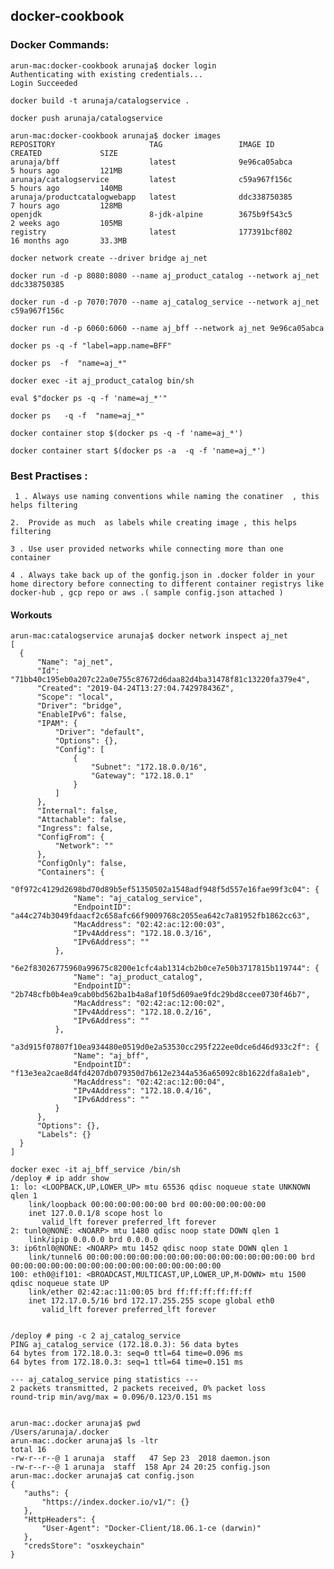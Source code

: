 ## docker-cookbook  

### Docker Commands:


```
arun-mac:docker-cookbook arunaja$ docker login
Authenticating with existing credentials...
Login Succeeded
```
`docker build -t arunaja/catalogservice .`

`docker push arunaja/catalogservice`


```
arun-mac:docker-cookbook arunaja$ docker images
REPOSITORY                     TAG                 IMAGE ID            CREATED             SIZE
arunaja/bff                    latest              9e96ca05abca        5 hours ago         121MB
arunaja/catalogservice         latest              c59a967f156c        5 hours ago         140MB
arunaja/productcatalogwebapp   latest              ddc338750385        7 hours ago         128MB
openjdk                        8-jdk-alpine        3675b9f543c5        2 weeks ago         105MB
registry                       latest              177391bcf802        16 months ago       33.3MB

```

 `docker network create --driver bridge aj_net `

` docker run -d -p 8080:8080 --name aj_product_catalog --network aj_net ddc338750385 `

  ` docker run -d -p 7070:7070 --name aj_catalog_service --network aj_net c59a967f156c `
  
  ` docker run -d -p 6060:6060 --name aj_bff --network aj_net 9e96ca05abca `
  
  `docker ps -q -f "label=app.name=BFF"`

`docker ps  -f  "name=aj_*" `

`docker exec -it aj_product_catalog bin/sh `
 
`eval $"docker ps -q -f 'name=aj_*'"`

`docker ps   -q -f  "name=aj_*" `

` docker container stop $(docker ps -q -f 'name=aj_*') `

` docker container start $(docker ps -a  -q -f 'name=aj_*') `
 

 
 ### Best Practises :
 
 `  1 . Always use naming conventions while naming the conatiner  , this helps filtering ` 
     
  ` 2.  Provide as much  as labels while creating image , this helps filtering `
  
  ` 3 . Use user provided networks while connecting more than one container `
    
  ` 4 . Always take back up of the gonfig.json in .docker folder in your home directory before connecting to different
        container registrys like docker-hub , gcp repo or aws .( sample config.json attached )
   `
  
  
  
  #### Workouts 
  
  ```
  arun-mac:catalogservice arunaja$ docker network inspect aj_net
[
    {
        "Name": "aj_net",
        "Id": "71bb40c195eb0a207c22a0e755c87672d6daa82d4ba31478f81c13220fa379e4",
        "Created": "2019-04-24T13:27:04.742978436Z",
        "Scope": "local",
        "Driver": "bridge",
        "EnableIPv6": false,
        "IPAM": {
            "Driver": "default",
            "Options": {},
            "Config": [
                {
                    "Subnet": "172.18.0.0/16",
                    "Gateway": "172.18.0.1"
                }
            ]
        },
        "Internal": false,
        "Attachable": false,
        "Ingress": false,
        "ConfigFrom": {
            "Network": ""
        },
        "ConfigOnly": false,
        "Containers": {
            "0f972c4129d2698bd70d89b5ef51350502a1548adf948f5d557e16fae99f3c04": {
                "Name": "aj_catalog_service",
                "EndpointID": "a44c274b3049fdaacf2c658afc66f9009768c2055ea642c7a81952fb1862cc63",
                "MacAddress": "02:42:ac:12:00:03",
                "IPv4Address": "172.18.0.3/16",
                "IPv6Address": ""
            },
            "6e2f83026775960a99675c8200e1cfc4ab1314cb2b0ce7e50b3717815b119744": {
                "Name": "aj_product_catalog",
                "EndpointID": "2b748cfb0b4ea9cab0bd562ba1b4a8af10f5d609ae9fdc29bd8ccee0730f46b7",
                "MacAddress": "02:42:ac:12:00:02",
                "IPv4Address": "172.18.0.2/16",
                "IPv6Address": ""
            },
            "a3d915f07807f10ea934480e0519d0e2a53530cc295f222ee0dce6d46d933c2f": {
                "Name": "aj_bff",
                "EndpointID": "f13e3ea2cae8d4fd4207db079350d7b612e2344a536a65092c8b1622dfa8a1eb",
                "MacAddress": "02:42:ac:12:00:04",
                "IPv4Address": "172.18.0.4/16",
                "IPv6Address": ""
            }
        },
        "Options": {},
        "Labels": {}
    }
]
```

```
docker exec -it aj_bff_service /bin/sh
/deploy # ip addr show
1: lo: <LOOPBACK,UP,LOWER_UP> mtu 65536 qdisc noqueue state UNKNOWN qlen 1
    link/loopback 00:00:00:00:00:00 brd 00:00:00:00:00:00
    inet 127.0.0.1/8 scope host lo
       valid_lft forever preferred_lft forever
2: tunl0@NONE: <NOARP> mtu 1480 qdisc noop state DOWN qlen 1
    link/ipip 0.0.0.0 brd 0.0.0.0
3: ip6tnl0@NONE: <NOARP> mtu 1452 qdisc noop state DOWN qlen 1
    link/tunnel6 00:00:00:00:00:00:00:00:00:00:00:00:00:00:00:00 brd 00:00:00:00:00:00:00:00:00:00:00:00:00:00:00:00
100: eth0@if101: <BROADCAST,MULTICAST,UP,LOWER_UP,M-DOWN> mtu 1500 qdisc noqueue state UP
    link/ether 02:42:ac:11:00:05 brd ff:ff:ff:ff:ff:ff
    inet 172.17.0.5/16 brd 172.17.255.255 scope global eth0
       valid_lft forever preferred_lft forever
       
```       
 ```
 /deploy # ping -c 2 aj_catalog_service
PING aj_catalog_service (172.18.0.3): 56 data bytes
64 bytes from 172.18.0.3: seq=0 ttl=64 time=0.096 ms
64 bytes from 172.18.0.3: seq=1 ttl=64 time=0.151 ms

--- aj_catalog_service ping statistics ---
2 packets transmitted, 2 packets received, 0% packet loss
round-trip min/avg/max = 0.096/0.123/0.151 ms

```
 
 
 ```
 
 arun-mac:.docker arunaja$ pwd
/Users/arunaja/.docker
arun-mac:.docker arunaja$ ls -ltr
total 16
-rw-r--r--@ 1 arunaja  staff   47 Sep 23  2018 daemon.json
-rw-r--r--@ 1 arunaja  staff  158 Apr 24 20:25 config.json
arun-mac:.docker arunaja$ cat config.json
{
	"auths": {
		"https://index.docker.io/v1/": {}
	},
	"HttpHeaders": {
		"User-Agent": "Docker-Client/18.06.1-ce (darwin)"
	},
	"credsStore": "osxkeychain"
}
```

 
 
